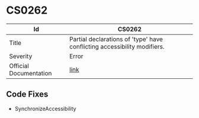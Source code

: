# CS0262

| Id                     | CS0262                                                                    |
| ---------------------- | ------------------------------------------------------------------------- |
| Title                  | Partial declarations of 'type' have conflicting accessibility modifiers\. |
| Severity               | Error                                                                     |
| Official Documentation | [link](http://docs.microsoft.com/en-us/dotnet/csharp/misc/cs0262)         |

## Code Fixes

* SynchronizeAccessibility

